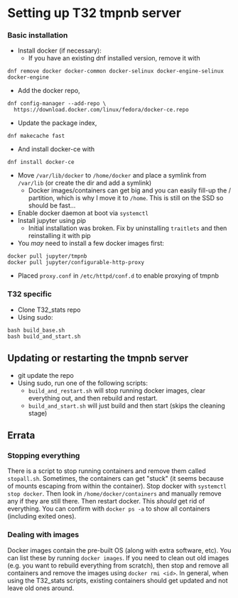 # Setting up T32 tmpnb server

### Basic installation

* Install docker (if necessary):
  * If you have an existing dnf installed version, remove it with
```
dnf remove docker docker-common docker-selinux docker-engine-selinux docker-engine
```
  * Add the docker repo,
```
dnf config-manager --add-repo \
  https://download.docker.com/linux/fedora/docker-ce.repo
```
  * Update the package index,
```
dnf makecache fast
```
  * And install docker-ce with
```
dnf install docker-ce
```
  * Move `/var/lib/docker` to `/home/docker` and place a symlink from `/var/lib` (or create the dir and add a symlink)
    * Docker images/containers can get big and you can easily fill-up the / partition,
    which is why I move it to `/home`.  This is still on the SSD so should be fast...
* Enable docker daemon at boot via `systemctl`
* Install jupyter using pip
  * Initial installation was broken.  Fix by uninstalling `traitlets` and then reinstalling it with pip
* You _may_ need to install a few docker images first:
```
docker pull jupyter/tmpnb
docker pull jupyter/configurable-http-proxy
```
* Placed `proxy.conf` in `/etc/httpd/conf.d` to enable proxying of tmpnb

### T32 specific

* Clone T32_stats repo
* Using sudo:
```
bash build_base.sh
bash build_and_start.sh
```

## Updating or restarting the tmpnb server

* git update the repo
* Using sudo, run one of the following scripts:
  * `build_and_restart.sh` will stop running docker images, clear everything out, and then rebuild and restart.
  * `build_and_start.sh` will just build and then start (skips the cleaning stage)

## Errata

### Stopping everything
There is a script to stop running containers and remove them called `stopall.sh`.  Sometimes,
the containers can get "stuck" (it seems because of mounts escaping from within the container).  Stop docker with `systemctl stop docker`.  Then look in `/home/docker/containers` and manually remove any if they are still there.  Then restart docker.  This _should_ get rid of everything.  You can confirm with `docker ps -a` to show all containers (including exited ones).

### Dealing with images
Docker images contain the pre-built OS (along with extra software, etc).  You can list these by running `docker images`.  If you need to clean out old images (e.g. you want to rebuild everything from scratch), then stop and remove all containers and remove the images using `docker rmi <id>`.  In general, when using the T32_stats scripts, existing containers should get updated and not leave old ones around.
